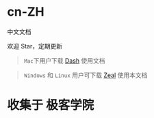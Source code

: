 # cn-ZH
中文文档

欢迎 Star，定期更新

> `Mac`下用户下载 [Dash](https://kapeli.com/dash) 使用文档

> `Windows` 和 `Linux` 用户可下载 [Zeal](http://zealdocs.org/) 使用本文档

# 收集于 极客学院
